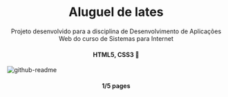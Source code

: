 <h1 align="center">Aluguel de Iates</h1>
<p align="center">Projeto desenvolvido para a disciplina de Desenvolvimento de Aplicações Web do curso de Sistemas para Internet</p>


<h4 align="center"> 
	  HTML5, CSS3 🚀
</h4>

![github-readme](https://user-images.githubusercontent.com/41654616/118171972-3a8a2b80-b402-11eb-9ab2-a48192e5e0a5.png)

<h4 align="center"> 
	  1/5 pages
</h4>
